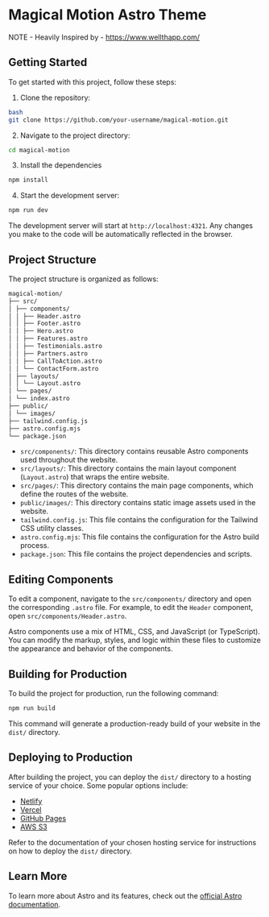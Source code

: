 # Magical Motion Astro Theme

NOTE - Heavily Inspired by - https://www.wellthapp.com/

## Getting Started

To get started with this project, follow these steps:

1. Clone the repository:
```bash
bash
git clone https://github.com/your-username/magical-motion.git
```

2. Navigate to the project directory:
```bash
cd magical-motion
```

3. Install the dependencies
```bash
npm install
```

4. Start the development server:
```bash
npm run dev
```


The development server will start at `http://localhost:4321`. Any changes you make to the code will be automatically reflected in the browser.

## Project Structure

The project structure is organized as follows:

```bash
magical-motion/
├── src/
│ ├── components/
│ │ ├── Header.astro
│ │ ├── Footer.astro
│ │ ├── Hero.astro
│ │ ├── Features.astro
│ │ ├── Testimonials.astro
│ │ ├── Partners.astro
│ │ ├── CallToAction.astro
│ │ └── ContactForm.astro
│ ├── layouts/
│ │ └── Layout.astro
│ └── pages/
│ └── index.astro
├── public/
│ └── images/
├── tailwind.config.js
├── astro.config.mjs
└── package.json
```

- `src/components/`: This directory contains reusable Astro components used throughout the website.
- `src/layouts/`: This directory contains the main layout component (`Layout.astro`) that wraps the entire website.
- `src/pages/`: This directory contains the main page components, which define the routes of the website.
- `public/images/`: This directory contains static image assets used in the website.
- `tailwind.config.js`: This file contains the configuration for the Tailwind CSS utility classes.
- `astro.config.mjs`: This file contains the configuration for the Astro build process.
- `package.json`: This file contains the project dependencies and scripts.

## Editing Components

To edit a component, navigate to the `src/components/` directory and open the corresponding `.astro` file. For example, to edit the `Header` component, open `src/components/Header.astro`.

Astro components use a mix of HTML, CSS, and JavaScript (or TypeScript). You can modify the markup, styles, and logic within these files to customize the appearance and behavior of the components.

## Building for Production

To build the project for production, run the following command:
```bash
npm run build
```


This command will generate a production-ready build of your website in the `dist/` directory.

## Deploying to Production

After building the project, you can deploy the `dist/` directory to a hosting service of your choice. Some popular options include:

- [Netlify](https://www.netlify.com/)
- [Vercel](https://vercel.com/)
- [GitHub Pages](https://pages.github.com/)
- [AWS S3](https://aws.amazon.com/s3/)

Refer to the documentation of your chosen hosting service for instructions on how to deploy the `dist/` directory.

## Learn More

To learn more about Astro and its features, check out the [official Astro documentation](https://docs.astro.build/).
